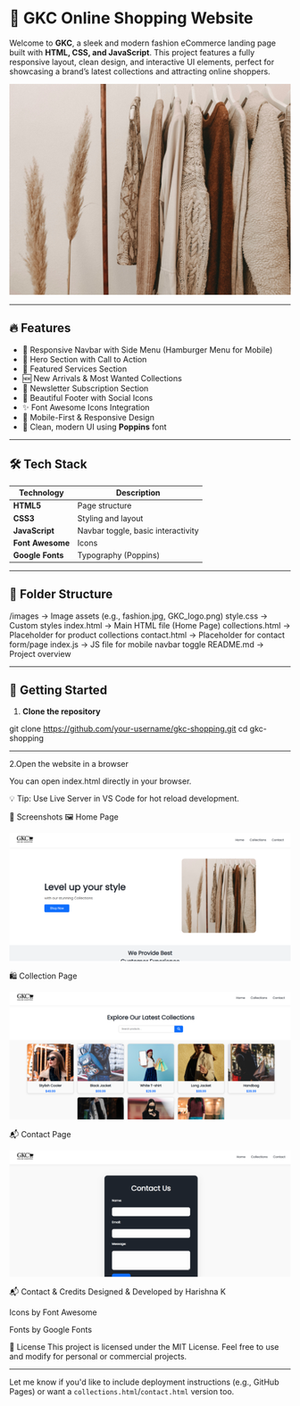 # 👗 GKC Online Shopping Website

Welcome to **GKC**, a sleek and modern fashion eCommerce landing page built with **HTML, CSS, and JavaScript**. This project features a fully responsive layout, clean design, and interactive UI elements, perfect for showcasing a brand’s latest collections and attracting online shoppers.

![GKC Website Banner](images/fashion.jpg)

---

## 🔥 Features

- 🧭 Responsive Navbar with Side Menu (Hamburger Menu for Mobile)
- 🎯 Hero Section with Call to Action
- 💼 Featured Services Section
- 🆕 New Arrivals & Most Wanted Collections
- 📩 Newsletter Subscription Section
- 🦶 Beautiful Footer with Social Icons
- ✨ Font Awesome Icons Integration
- 📱 Mobile-First & Responsive Design
- 💅 Clean, modern UI using **Poppins** font

---

## 🛠️ Tech Stack

| Technology | Description |
|------------|-------------|
| **HTML5** | Page structure |
| **CSS3** | Styling and layout |
| **JavaScript** | Navbar toggle, basic interactivity |
| **Font Awesome** | Icons |
| **Google Fonts** | Typography (Poppins) |

---

## 📂 Folder Structure

/images -> Image assets (e.g., fashion.jpg, GKC_logo.png)
style.css -> Custom styles
index.html -> Main HTML file (Home Page)
collections.html -> Placeholder for product collections
contact.html -> Placeholder for contact form/page
index.js -> JS file for mobile navbar toggle
README.md -> Project overview

---

## 🚀 Getting Started

1. **Clone the repository**
 
git clone https://github.com/your-username/gkc-shopping.git
cd gkc-shopping

--- 

2.Open the website in a browser

You can open index.html directly in your browser.

💡 Tip: Use Live Server in VS Code for hot reload development.

📸 Screenshots
🖼️ Home Page

![Home Page](images/Home_page.png)

🛍️ Collection Page

![GKC Collection Page](images/collection_page.png)

📬 Contact Page

![Contact Page](images/contact_page.png)

📬 Contact & Credits
Designed & Developed by Harishna K

Icons by Font Awesome

Fonts by Google Fonts

📃 License
This project is licensed under the MIT License. Feel free to use and modify for personal or commercial projects.

---

Let me know if you'd like to include deployment instructions (e.g., GitHub Pages) or want a `collections.html`/`contact.html` version too.

